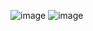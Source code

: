 ![image](https://github.com/Jowell99/Tienda/assets/142686187/9cd6cc29-8c49-422c-a0c7-f451749a7817)
![image](https://github.com/Jowell99/Tienda/assets/142686187/739350bb-de00-434a-814e-1e738351fc64)
